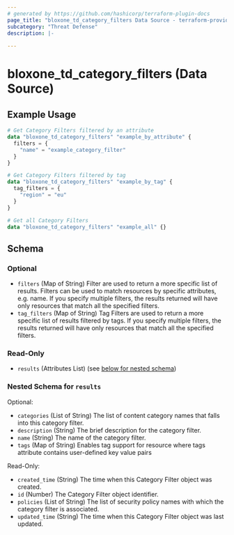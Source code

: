 ```yaml
---
# generated by https://github.com/hashicorp/terraform-plugin-docs
page_title: "bloxone_td_category_filters Data Source - terraform-provider-bloxone"
subcategory: "Threat Defense"
description: |-
  
---
```


# bloxone_td_category_filters (Data Source)



## Example Usage

```terraform
# Get Category Filters filtered by an attribute
data "bloxone_td_category_filters" "example_by_attribute" {
  filters = {
    "name" = "example_category_filter"
  }
}

# Get Category Filters filtered by tag
data "bloxone_td_category_filters" "example_by_tag" {
  tag_filters = {
    "region" = "eu"
  }
}

# Get all Category Filters
data "bloxone_td_category_filters" "example_all" {}
```

<!-- schema generated by tfplugindocs -->
## Schema

### Optional

- `filters` (Map of String) Filter are used to return a more specific list of results. Filters can be used to match resources by specific attributes, e.g. name. If you specify multiple filters, the results returned will have only resources that match all the specified filters.
- `tag_filters` (Map of String) Tag Filters are used to return a more specific list of results filtered by tags. If you specify multiple filters, the results returned will have only resources that match all the specified filters.

### Read-Only

- `results` (Attributes List) (see [below for nested schema](#nestedatt--results))

<a id="nestedatt--results"></a>
### Nested Schema for `results`

Optional:

- `categories` (List of String) The list of content category names that falls into this category filter.
- `description` (String) The brief description for the category filter.
- `name` (String) The name of the category filter.
- `tags` (Map of String) Enables tag support for resource where tags attribute contains user-defined key value pairs

Read-Only:

- `created_time` (String) The time when this Category Filter object was created.
- `id` (Number) The Category Filter object identifier.
- `policies` (List of String) The list of security policy names with which the category filter is associated.
- `updated_time` (String) The time when this Category Filter object was last updated.
